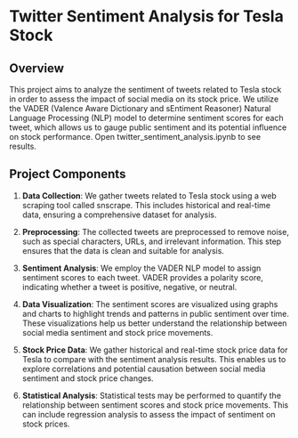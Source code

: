 # Twitter Sentiment Analysis for Tesla Stock

## Overview
This project aims to analyze the sentiment of tweets related to Tesla stock in order to assess the impact of social media on its stock price. We utilize the VADER (Valence Aware Dictionary and sEntiment Reasoner) Natural Language Processing (NLP) model to determine sentiment scores for each tweet, which allows us to gauge public sentiment and its potential influence on stock performance. Open twitter_sentiment_analysis.ipynb to see results.

## Project Components
1. **Data Collection**: We gather tweets related to Tesla stock using a web scraping tool called snscrape. This includes historical and real-time data, ensuring a comprehensive dataset for analysis.

2. **Preprocessing**: The collected tweets are preprocessed to remove noise, such as special characters, URLs, and irrelevant information. This step ensures that the data is clean and suitable for analysis.

3. **Sentiment Analysis**: We employ the VADER NLP model to assign sentiment scores to each tweet. VADER provides a polarity score, indicating whether a tweet is positive, negative, or neutral.

4. **Data Visualization**: The sentiment scores are visualized using graphs and charts to highlight trends and patterns in public sentiment over time. These visualizations help us better understand the relationship between social media sentiment and stock price movements.

5. **Stock Price Data**: We gather historical and real-time stock price data for Tesla to compare with the sentiment analysis results. This enables us to explore correlations and potential causation between social media sentiment and stock price changes.

6. **Statistical Analysis**: Statistical tests may be performed to quantify the relationship between sentiment scores and stock price movements. This can include regression analysis to assess the impact of sentiment on stock prices.
